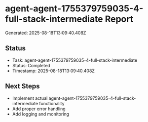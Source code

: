# agent-agent-1755379759035-4-full-stack-intermediate Report

Generated: 2025-08-18T13:09:40.408Z

## Status
- Task: agent-agent-1755379759035-4-full-stack-intermediate
- Status: Completed
- Timestamp: 2025-08-18T13:09:40.408Z

## Next Steps
- Implement actual agent-agent-1755379759035-4-full-stack-intermediate functionality
- Add proper error handling
- Add logging and monitoring
